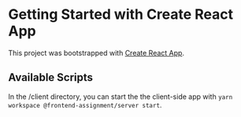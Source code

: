 # Getting Started with Create React App

This project was bootstrapped with [Create React App](https://github.com/facebook/create-react-app).

## Available Scripts

In the /client directory, you can start the the client-side app with `yarn workspace @frontend-assignment/server start`.
